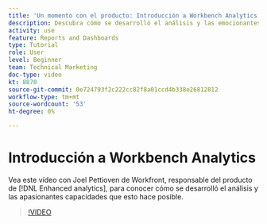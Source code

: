 ```yaml
---
title: 'Un momento con el producto: Introducción a Workbench Analytics'
description: Descubra cómo se desarrolló el análisis y las emocionantes capacidades que es posible gracias a Joel Pettioven, responsable del producto de [!DNL Enhanced analytics].
activity: use
feature: Reports and Dashboards
type: Tutorial
role: User
level: Beginner
team: Technical Marketing
doc-type: video
kt: 8870
source-git-commit: 0e724793f2c222cc82f8a01ccd4b338e26812812
workflow-type: tm+mt
source-wordcount: '53'
ht-degree: 0%

---
```


# Introducción a Workbench Analytics

Vea este vídeo con Joel Pettioven de Workfront, responsable del producto de [!DNL Enhanced analytics], para conocer cómo se desarrolló el análisis y las apasionantes capacidades que esto hace posible.

>[!VIDEO](https://video.tv.adobe.com/v/335042/?quality=12&learn=on)
